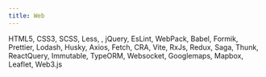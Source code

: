 ```yaml
---
title: Web
---
```


HTML5, CSS3, SCSS, Less, , jQuery, EsLint,
WebPack, Babel, Formik, Prettier, Lodash,
Husky, Axios, Fetch, CRA, Vite, RxJs, Redux,
Saga, Thunk, ReactQuery, Immutable,
TypeORM, Websocket, Googlemaps, Mapbox,
Leaflet, Web3.js